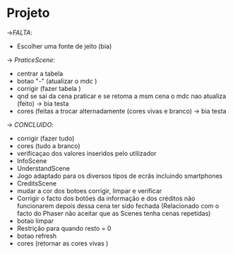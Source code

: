 # Projeto
->*FALTA*:
* Escolher uma fonte de jeito (bia) 

-> *PraticeScene*:

* centrar a tabela 
* botao "-" (atualizar o mdc ) 
* corrigir (fazer tabela ) 
* qnd se sai da cena praticar e se retoma a msm cena  o mdc nao atualiza (feito) -> bia testa 
* cores (feitas a trocar alternadamente (cores vivas e branco) -> bia testa 
 



-> *CONCLUIDO*:
* corrigir (fazer tudo)
* cores (tudo a branco) 
* verificaçao dos valores inseridos pelo utilizador     
* InfoScene 
* UnderstandScene
* Jogo adaptado para os diversos tipos de ecrãs incluindo smartphones
*  CreditsScene
*  mudar a cor dos botoes corrigir, limpar e verificar
* Corrigir o facto dos botões da informação e dos créditos não funcionarem depois dessa cena ter sido fechada (Relacionado com o facto do Phaser não aceitar que as Scenes tenha cenas repetidas) 
* botao limpar 
* Restrição para quando resto = 0 
* botao refresh
* cores (retornar as cores vivas )


